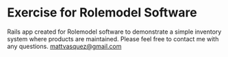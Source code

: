# Exercise for Rolemodel Software
Rails app created for Rolemodel software to demonstrate a simple inventory system where products are maintained.
Please feel free to contact me with any questions.
mattvasquez@gmail.com
